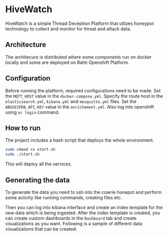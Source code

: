 # HiveWatch

HiveWatch is a simple Thread Deception Platform that utlizes honeypot technology to collect and monitor for threat and attack data.

## Architecture

The architecure is distributed where some components run on docker locally and some are deployed on Rahti Openshift Platform.

## Configuration

Before running the platform, required configurations need to be made. Set the `MQTT_HOST` value in the `docker-compose.yml`. Specify the route host in the `elasticsearch.yml`, `kibana.yml` and `mosquitto.yml` files. Set the `ABUSEIPDB_API_KEY` value in the `enrichement.yml`. Also log into openshift using `oc login` command.

## How to run

The project includes a bash script that deploys the whole environment. 

```bash
sudo chmod +x start.sh
sudo ./start.sh
```

This will deploy all the services.

## Generating the data

To generate the data you need to ssh into the cowrie honepot and perform some activity like running commands, creating files etc.

Then you can log into kibana interface and create an index template for the new data which is being ingested. After the index template is created, you can create custom dashboards in the `Dashboard` tab and create visualizations as you want. Following is a sample of different data visualizations that can be created:

